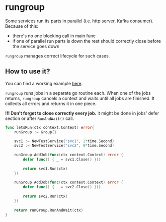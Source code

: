 # rungroup

Some services run its parts in parallel (i.e. http server, Kafka consumer). 
Because of this:
- there's no one blocking call in main func
- if one of parallel run parts is down the rest should correctly close before the service goes down

`rungroup` manages correct lifecycle for such cases.

## How to use it?

You can find a working example [here](./rungroup_test.go#L50-L81).

`rungroup` runs jobs in a separate go routine each. 
When one of the jobs returns, `rungroup` cancels a context and waits until all jobs are finished.
It collects all errors and returns it in one piece.

**!!! Don't forget to close correctly every job.**
It might be done in jobs' defer section or after `RunAndWait()` call.

```go
func letsRun(ctx context.Context) error{
    runGroup := Group{}

    svc1 := NewTestService("svc1", 2*time.Second)
    svc2 := NewTestService("svc2", 0*time.Second)
    
    runGroup.AddJob(func(ctx context.Context) error {
        defer func() { _ = svc1.Close() }()
    
        return svc1.Run(ctx)
    })
    
    runGroup.AddJob(func(ctx context.Context) error {
        defer func() { _ = svc2.Close() }()
    
        return svc2.Run(ctx)
    })
    
    return runGroup.RunAndWait(ctx)
}
```
